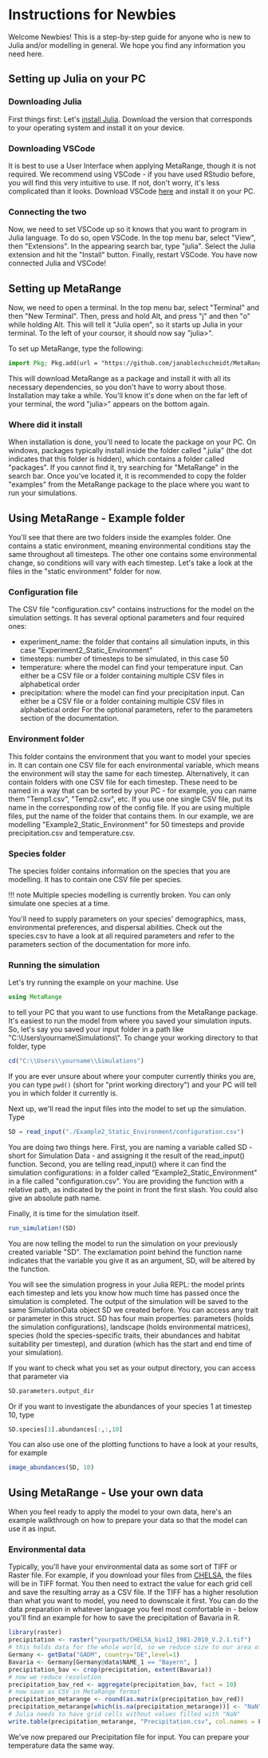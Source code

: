 # Instructions for Newbies

Welcome Newbies!
This is a step-by-step guide for anyone who is new to Julia and/or modelling in general. We hope you find any information you need here. 

## Setting up Julia on your PC
### Downloading Julia
First things first: Let's [install Julia](https://julialang.org/downloads/). Download the version that corresponds to your operating system and install it on your device.
### Downloading VSCode
It is best to use a User Interface when applying MetaRange, though it is not required. We recommend using VSCode - if you have used RStudio before, you will find this very intuitive to use. If not, don't worry, it's less complicated than it looks.
Download VSCode [here](https://code.visualstudio.com/Download) and install it on your PC.
### Connecting the two
Now, we need to set VSCode up so it knows that you want to program in Julia language. To do so, open VSCode. In the top menu bar, select "View", then "Extensions". In the appearing search bar, type "julia". Select the Julia extension and hit the "Install" button. Finally, restart VSCode.
You have now connected Julia and VSCode! 
## Setting up MetaRange
Now, we need to open a terminal. In the top menu bar, select "Terminal" and then "New Terminal". Then, press and hold Alt, and press "j" and then "o" while holding Alt. This will tell it "Julia open", so it starts up Julia in your terminal. 
To the left of your coursor, it should now say "julia>". 

To set up MetaRange, type the following:
```julia
import Pkg; Pkg.add(url = "https://github.com/janablechschmidt/MetaRange.jl.git")
```
This will download MetaRange as a package and install it with all its necessary dependencies, so you don't have to worry about those.
Installation may take a while. You'll know it's done when on the far left of your terminal, the word "julia>" appears on the bottom again.

### Where did it install
When installation is done, you'll need to locate the package on your PC. On windows, packages typically install inside the folder called ".julia" (the dot indicates that this folder is hidden), which contains a folder called "packages". If you cannot find it, try searching for "MetaRange" in the search bar.
Once you've located it, it is recommended to copy the folder "examples" from the MetaRange package to the place where you want to run your simulations.

## Using MetaRange - Example folder
You'll see that there are two folders inside the examples folder. One contains a static environment, meaning environmental conditions stay the same throughout all timesteps. The other one contains some environmental change, so conditions will vary with each timestep.
Let's take a look at the files in the "static environment" folder for now.

### Configuration file
The CSV file "configuration.csv" contains instructions for the model on the simulation settings. It has several optional parameters and four required ones: 
- experiment_name: the folder that contains all simulation inputs, in this case "Experiment2_Static_Environment"
- timesteps: number of timesteps to be simulated, in this case 50
- temperature: where the model can find your temperature input. Can either be a CSV file or a folder containing multiple CSV files in alphabetical order
- precipitation: where the model can find your precipitation input. Can either be a CSV file or a folder containing multiple CSV files in alphabetical order
For the optional parameters, refer to the parameters section of the documentation.

### Environment folder
This folder contains the environment that you want to model your species in. It can contain one CSV file for each environmental variable, which means the environment will stay the same for each timestep. Alternatively, it can contain folders with one CSV file for each timestep. These need to be named in a way that can be sorted by your PC - for example, you can name them "Temp1.csv", "Temp2.csv", etc. If you use one single CSV file, put its name in the corresponding row of the config file. If you are using multiple files, put the name of the folder that contains them.
In our example, we are modelling "Example2_Static_Environment" for 50 timesteps and provide precipitation.csv and temperature.csv.

### Species folder
The species folder contains information on the species that you are modelling. It has to contain one CSV file per species.

!!! note
    Multiple species modelling is currently broken. You can only simulate one species at a time.

You'll need to supply parameters on your species' demographics, mass, environmental preferences, and dispersal abilities. Check out the species.csv to have a look at all required parameters and refer to the parameters section of the documentation for more info.

### Running the simulation 
Let's try running the example on your machine.
Use
```julia
using MetaRange
```
to tell your PC that you want to use functions from the MetaRange package.
It's easiest to run the model from where you saved your simulation inputs. So, let's say you saved your input folder in a path like "C:\\Users\\yourname\\Simulations\\".
To change your working directory to that folder, type 
```julia
cd("C:\\Users\\yourname\\Simulations")
```
If you are ever unsure about where your computer currently thinks you are, you can type `pwd()` (short for "print working directory") and your PC will tell you in which folder it currently is.

Next up, we'll read the input files into the model to set up the simulation. Type
```julia
SD = read_input("./Example2_Static_Environment/configuration.csv")
```
You are doing two things here. First, you are naming a variable called SD - short for Simulation Data - and assigning it the result of the read_input() function. Second, you are telling read_input() where it can find the simulation configurations: in a folder called "Example2_Static_Environment" in a file called "configuration.csv".
You are providing the function with a relative path, as indicated by the point in front the first slash. You could also give an absolute path name.

Finally, it is time for the simulation itself.
```julia
run_simulation!(SD)
```
You are now telling the model to run the simulation on your previously created variable "SD". The exclamation point behind the function name indicates that the variable you give it as an argument, SD, will be altered by the function.

You will see the simulation progress in your Julia REPL: the model prints each timestep and lets you know how much time has passed once the simulation is completed.
The output of the simulation will be saved to the same SimulationData object SD we created before. You can access any trait or parameter in this struct. SD has four main properties: parameters (holds the simulation configurations), landscape (holds environmental matrices), species (hold the species-specific traits, their abundances and habitat suitability per timestep), and duration (which has the start and end time of your simulation). 

If you want to check what you set as your output directory, you can access that parameter via
```julia
SD.parameters.output_dir
```
Or if you want to investigate the abundances of your species 1 at timestep 10, type
```julia
SD.species[1].abundances[:,:,10]
```
You can also use one of the plotting functions to have a look at your results, for example
```julia
image_abundances(SD, 10)
```

## Using MetaRange - Use your own data

When you feel ready to apply the model to your own data, here's an example walkthrough on how to prepare your data so that the model can use it as input.

### Environmental data
Typically, you'll have your environmental data as some sort of TIFF or Raster file. For example, if you download your files from [CHELSA](https://chelsa-climate.org/downloads/), the files will be in TIFF format. You then need to extract the value for each grid cell and save the resulting array as a CSV file. If the TIFF has a higher resolution than what you want to model, you need to downscale it first. 
You can do the data preparation in whatever language you feel most comfortable in - below you'll find an example for how to save the precipitation of Bavaria in R.

```R
library(raster)
precipitation <- raster("yourpath/CHELSA_bio12_1981-2010_V.2.1.tif")
# this holds data for the whole world, so we reduce size to our area of interest, e.g. Bavaria
Germany <- getData("GADM", country="DE",level=1)
Bavaria <- Germany[Germany@data$NAME_1 == "Bayern", ]
precipitation_bav <- crop(precipitation, extent(Bavaria))
# now we reduce resolution
precipitation_bav_red <- aggregate(precipitation_bav, fact = 10)
# now save as CSV in MetaRange format
precipitation_metarange <- round(as.matrix(precipitation_bav_red))
precipitation_metarange[which(is.na(precipitation_metarange))] <- "NaN"
# Julia needs to have grid cells without values filled with "NaN"
write.table(precipitation_metarange, "Precipitation.csv", col.names = F, row.names = F)
```
We've now prepared our Precipitation file for input. You can prepare your temperature data the same way. 


